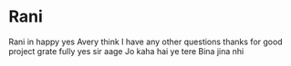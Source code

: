 # Rani
Rani in happy 
yes Avery think I have any other questions 
thanks for good project grate fully 
yes sir aage Jo kaha hai ye 
tere Bina jina nhi

